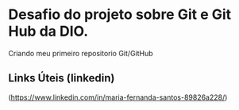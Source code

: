 # Desafio do projeto sobre Git e Git Hub da DIO.

Criando meu primeiro repositorio Git/GitHub

## Links Úteis (linkedin)
(https://www.linkedin.com/in/maria-fernanda-santos-89826a228/)
